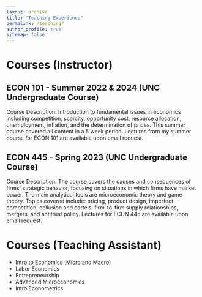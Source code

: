 ```yaml
---
layout: archive
title: "Teaching Experience"
permalink: /teaching/
author_profile: true
sitemap: false
---
```


<h1>Courses (Instructor)</h1>


<h2>ECON 101 - Summer 2022 & 2024 (UNC Undergraduate Course)</h2>

<p>Course Description: Introduction to fundamental issues in economics including competition, scarcity, opportunity cost, resource allocation, unemployment, inflation, and the determination of prices. This summer course covered all content in a 5 week period. Lectures from my summer course for ECON 101 are available upon email request.</p>

<h2>ECON 445 - Spring 2023 (UNC Undergraduate Course)</h2>

<p>Course Description: The course covers the causes and consequences of firms' strategic behavior, focusing on situations in which firms have market power. The main analytical tools are microeconomic theory and game theory. Topics covered include: pricing, product design, imperfect competition, collusion and cartels, firm-to-firm supply relationships, mergers, and antitrust policy. Lectures for ECON 445 are available upon email request.</p>

<h1>Courses (Teaching Assistant)</h1>

* Intro to Economics (Micro and Macro)
* Labor Economics
* Entrepreneurship
* Advanced Microeconomics
* Intro Econometrics


